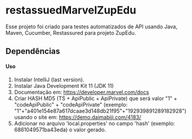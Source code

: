 # restassuedMarvelZupEdu
Esse projeto foi criado para testes automatizados de API usando Java, Maven, Cucumber, Restassured para projeto ZupEdu.

## Dependências

#### Uso

1. Instalar IntelliJ (last version).
2. Instalar Java Development Kit 11 (JDK 11)
3. Documentação em: https://developer.marvel.com/docs
4. Criar HASH MD5 (TS + ApiPublic + ApiPrivate) que será valor "1" + "codeApiPublic" + "codeApiPrivate" (exemplo: "1"+"a401e154e87a617dcaae3d148db21f95"+"192939891289182928") usando o site em: https://demo.daimabiji.com/4183/
5. Adicionar no arquivo 'local.properties' no campo 'hash' (exemplo: 6861049571ba43eda) o valor gerado.
